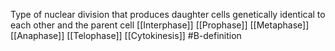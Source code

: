 Type of nuclear division that produces daughter cells genetically identical to each other and the parent cell
[[Interphase]]
[[Prophase]]
[[Metaphase]]
[[Anaphase]]
[[Telophase]]
[[Cytokinesis]]
#B-definition 